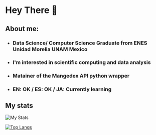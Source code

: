 # Hey There 👋

## About me:

* ### Data Science/ Computer Science Graduate from ENES Unidad Morelia UNAM Mexico
* ### I'm interested in scientific computing and data analysis
* ### Matainer of the Mangedex API python wrapper
* ### EN: OK / ES: OK / JA: Currently learning

## My stats
![My Stats](https://github-readme-stats.vercel.app/api?username=EMACC99&theme=dracula&show_icons=true)

[![Top Langs](https://github-readme-stats.vercel.app/api/top-langs/?username=EMACC99&layout=compact&theme=dracula&show_icons=true)](https://github.com/EMACC99)

### 

